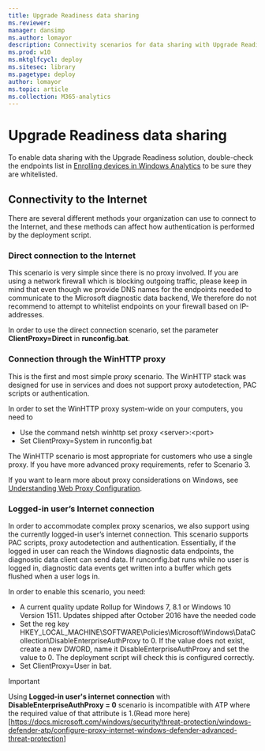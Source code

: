 ```yaml
---
title: Upgrade Readiness data sharing
ms.reviewer: 
manager: dansimp
ms.author: lomayor
description: Connectivity scenarios for data sharing with Upgrade Readiness
ms.prod: w10
ms.mktglfcycl: deploy
ms.sitesec: library
ms.pagetype: deploy
author: lomayor
ms.topic: article
ms.collection: M365-analytics
---
```


# Upgrade Readiness data sharing

To enable data sharing with the Upgrade Readiness solution, double-check the endpoints list in [Enrolling devices in Windows Analytics](../update/windows-analytics-get-started.md#enable-data-sharing) to be sure they are whitelisted.

## Connectivity to the Internet

There are several different methods your organization can use to connect to the Internet, and these methods can affect how authentication is performed by the deployment script.

### Direct connection to the Internet

This scenario is very simple since there is no proxy involved. If you are using a network firewall which is blocking outgoing traffic, please keep in mind that even though we provide DNS names for the endpoints needed to communicate to the Microsoft diagnostic data backend, We therefore do not recommend to attempt to whitelist endpoints on your firewall based on IP-addresses.

In order to use the direct connection scenario, set the parameter **ClientProxy=Direct** in **runconfig.bat**.

### Connection through the WinHTTP proxy

This is the first and most simple proxy scenario. The WinHTTP stack was designed for use in services and does not support proxy autodetection, PAC scripts or authentication.

In order to set the WinHTTP proxy system-wide on your computers, you need to
- Use the command netsh winhttp set proxy \<server\>:\<port\>
- Set ClientProxy=System in runconfig.bat

The WinHTTP scenario is most appropriate for customers who use a single proxy. If you have more advanced proxy requirements, refer to Scenario 3.

If you want to learn more about proxy considerations on Windows, see [Understanding Web Proxy Configuration](https://blogs.msdn.microsoft.com/ieinternals/2013/10/11/understanding-web-proxy-configuration/).

### Logged-in user’s Internet connection

In order to accommodate complex proxy scenarios, we also support using the currently logged-in user’s internet connection. This scenario supports PAC scripts, proxy autodetection and authentication. Essentially, if the logged in user can reach the Windows diagnostic data endpoints, the diagnostic data client can send data. If runconfig.bat runs while no user is logged in, diagnostic data events get written into a buffer which gets flushed when a user logs in.

In order to enable this scenario, you need:
- A current quality update Rollup for Windows 7, 8.1 or Windows 10 Version 1511. Updates shipped after October 2016 have the needed code
- Set the reg key HKEY_LOCAL_MACHINE\SOFTWARE\Policies\Microsoft\Windows\DataCollection\DisableEnterpriseAuthProxy to 0. If the value does not exist, create a new DWORD, name it DisableEnterpriseAuthProxy and set the value to 0. The deployment script will check this is configured correctly.
- Set ClientProxy=User in bat.

> [!IMPORTANT]
> Using **Logged-in user's internet connection** with **DisableEnterpriseAuthProxy = 0** scenario is incompatible with ATP where the required value of that attribute is 1.(Read more here)[<https://docs.microsoft.com/windows/security/threat-protection/windows-defender-atp/configure-proxy-internet-windows-defender-advanced-threat-protection>]





